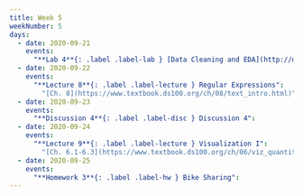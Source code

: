 ```yaml
---
title: Week 5
weekNumber: 5
days:
  - date: 2020-09-21
    events:
      "**Lab 4**{: .label .label-lab } [Data Cleaning and EDA](http://data100.datahub.berkeley.edu/hub/user-redirect/git-sync?repo=https://github.com/DS-100/fa20&subPath=lab/lab04/) (due Sept. 21)":
  - date: 2020-09-22
    events:
      "**Lecture 8**{: .label .label-lecture } Regular Expressions":
        "[Ch. 8](https://www.textbook.ds100.org/ch/08/text_intro.html)"
  - date: 2020-09-23
    events:
      "**Discussion 4**{: .label .label-disc } Discussion 4":
  - date: 2020-09-24
    events:
      "**Lecture 9**{: .label .label-lecture } Visualization I":
        "[Ch. 6.1-6.3](https://www.textbook.ds100.org/ch/06/viz_quantitative.html)"
  - date: 2020-09-25
    events:
      "**Homework 3**{: .label .label-hw } Bike Sharing":
---
```

